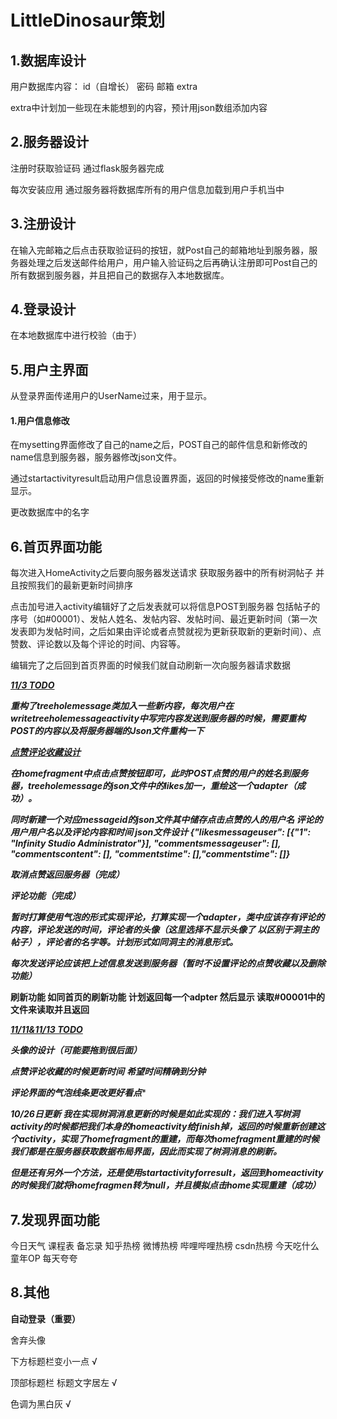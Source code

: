 # LittleDinosaur策划

## 1.数据库设计

用户数据库内容： id（自增长） 密码   邮箱  extra

extra中计划加一些现在未能想到的内容，预计用json数组添加内容

## 2.服务器设计

注册时获取验证码 通过flask服务器完成

每次安装应用 通过服务器将数据库所有的用户信息加载到用户手机当中

## 3.注册设计

在输入完邮箱之后点击获取验证码的按钮，就Post自己的邮箱地址到服务器，服务器处理之后发送邮件给用户，用户输入验证码之后再确认注册即可Post自己的所有数据到服务器，并且把自己的数据存入本地数据库。

## 4.登录设计

在本地数据库中进行校验（由于）

## 5.用户主界面

从登录界面传递用户的UserName过来，用于显示。

#### 	1.用户信息修改

在mysetting界面修改了自己的name之后，POST自己的邮件信息和新修改的name信息到服务器，服务器修改json文件。

通过startactivityresult启动用户信息设置界面，返回的时候接受修改的name重新显示。

更改数据库中的名字

## 6.首页界面功能

每次进入HomeActivity之后要向服务器发送请求 获取服务器中的所有树洞帖子 并且按照我们的最新更新时间排序

点击加号进入activity编辑好了之后发表就可以将信息POST到服务器 包括帖子的序号（如#00001）、发帖人姓名、发帖内容、发帖时间、最近更新时间（第一次发表即为发帖时间，之后如果由评论或者点赞就视为更新获取新的更新时间）、点赞数、评论数以及每个评论的时间、内容等。

编辑完了之后回到首页界面的时候我们就自动刷新一次向服务器请求数据



<u>***11/3 TODO***</u>

***重构了treeholemessage类加入一些新内容，每次用户在writetreeholemessageactivity中写完内容发送到服务器的时候，需要重构POST的内容以及将服务器端的Json文件重构一下***



***<u>点赞评论收藏设计</u>***

***在homefragment中点击点赞按钮即可，此时POST点赞的用户的姓名到服务器，treeholemessage的json文件中的likes加一，重绘这一个adapter（成功）。***

***同时新建一个对应messageid的json文件其中储存点击点赞的人的用户名 评论的用户用户名以及评论内容和时间	json文件设计 {"likesmessageuser": [{"1": "Infinity Studio Administrator"}], "commentsmessageuser": [], "commentscontent": [], "commentstime": [],"commentstime": []}***	



***取消点赞返回服务器（完成）***



***评论功能（完成）***

***暂时打算使用气泡的形式实现评论，打算实现一个adapter，类中应该存有评论的内容，评论发送的时间，评论者的头像（这里选择不显示头像了  以区别于洞主的帖子），评论者的名字等。计划形式如同洞主的消息形式。***

***每次发送评论应该把上述信息发送到服务器（暂时不设置评论的点赞收藏以及删除功能）***

**刷新功能 如同首页的刷新功能 计划返回每一个adpter 然后显示 读取#00001中的文件来读取并且返回**

***<u>11/11&11/13 TODO</u>***

***头像的设计（可能要拖到很后面）***

***点赞评论收藏的时候更新时间*** ***希望时间精确到分钟***

***评论界面的气泡线条更改更好看点****



***10/26日更新 我在实现树洞消息更新的时候是如此实现的：我们进入写树洞activity的时候都把我们本身的homeactivity给finish掉，返回的时候重新创建这个activity，实现了homefragment的重建，而每次homefragment重建的时候我们都是在服务器获取数据布局界面，因此而实现了树洞消息的刷新。***

***但是还有另外一个方法，还是使用startactivityforresult，返回到homeactivity的时候我们就将homefragmen转为null，并且模拟点击home实现重建（成功）***

## 7.发现界面功能

今日天气 课程表 备忘录 知乎热榜 微博热榜 哔哩哔哩热榜 csdn热榜 今天吃什么 童年OP 每天夸夸

## 8.其他

**自动登录（重要）**

舍弃头像

下方标题栏变小一点	√

顶部标题栏 标题文字居左	√

色调为黑白灰	√
